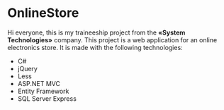 # OnlineStore
Hi everyone, this is my traineeship project from the __«System Technologies»__ company. This project is a web application for an online electronics store. 
It is made with the following technologies: 
* C#
* jQuery
* Less
* ASP.NET MVC
* Entity Framework
* SQL Server Express
